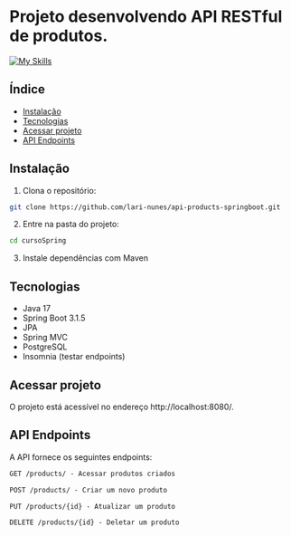 # Projeto desenvolvendo API RESTful de produtos.
[![My Skills](https://skillicons.dev/icons?i=java,spring,postgresql)](https://skillicons.dev)

  
## Índice

- [Instalação](#instalação)
- [Tecnologias](#tecnologias)
- [Acessar projeto](#acessar-projeto)
- [API Endpoints](#api-endpoints)
  
## Instalação

1. Clona o repositório:

```bash
git clone https://github.com/lari-nunes/api-products-springboot.git
```

2. Entre na pasta do projeto:
```bash
cd cursoSpring
```
3. Instale dependências com Maven

## Tecnologias
- Java 17
- Spring Boot 3.1.5
- JPA
- Spring MVC
- PostgreSQL
- Insomnia (testar endpoints)

## Acessar projeto

O projeto está acessível no endereço http://localhost:8080/.

## API Endpoints
A API fornece os seguintes endpoints:

```markdown
GET /products/ - Acessar produtos criados

POST /products/ - Criar um novo produto

PUT /products/{id} - Atualizar um produto

DELETE /products/{id} - Deletar um produto

```

```
